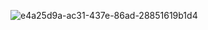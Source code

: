 
![e4a25d9a-ac31-437e-86ad-28851619b1d4](https://user-images.githubusercontent.com/7042627/137415711-7b824424-18de-4a3e-af96-bd2d80717581.png)

